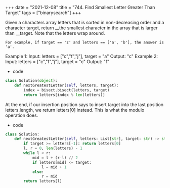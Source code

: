 +++ 
date = "2021-12-08"
title = "744. Find Smallest Letter Greater Than Target"
tags = ["binarysearch"]
+++

Given a characters array letters that is sorted in non-decreasing order and a character target, return __the smallest character in the array that is larger than __target.
Note that the letters wrap around.

	For example, if target == 'z' and letters == ['a', 'b'], the answer is 'a'. 
Example 1:
Input: letters = ["c","f","j"], target = "a" Output: "c" 
Example 2:
Input: letters = ["c","f","j"], target = "c" Output: "f"

- code
```py
class Solution(object):
    def nextGreatestLetter(self, letters, target):
        index = bisect.bisect(letters, target)
        return letters[index % len(letters)]
```
At the end, if our insertion position says to insert target into the last position letters.length, we return letters[0] instead. This is what the modulo operation does.
- code
```py
class Solution:
    def nextGreatestLetter(self, letters: List[str], target: str) -> str:
        if target >= letters[-1]: return letters[0]
        l, r = 0, len(letters) - 1
        while l < r:
            mid = l + (r-l) // 2
            if letters[mid] <= target:
                l = mid + 1
            else:
                r = mid
        return letters[l]
```
